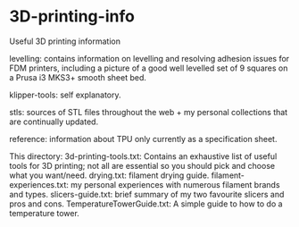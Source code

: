 # 3D-printing-info
Useful 3D printing information

levelling: contains information on levelling and resolving adhesion issues for FDM printers, including a picture of a good well levelled set of 9 squares on a Prusa i3 MKS3+ smooth sheet bed.

klipper-tools: self explanatory.

stls: sources of STL files throughout the web + my personal collections that are continually updated.

reference: information about TPU only currently as a specification sheet.

This directory:
3d-printing-tools.txt: Contains an exhaustive list of useful tools for 3D printing; not all are essential so you should pick and choose what you want/need.
drying.txt: filament drying guide.
filament-experiences.txt: my personal experiences with numerous filament brands and types.
slicers-guide.txt: brief summary of my two favourite slicers and pros and cons.
TemperatureTowerGuide.txt: A simple guide to how to do a temperature tower.